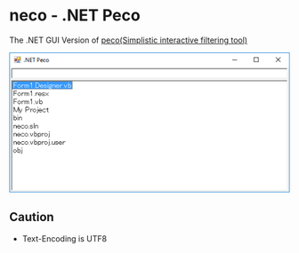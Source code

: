 neco - .NET Peco
================

The .NET GUI Version of [peco(Simplistic interactive filtering tool)](https://github.com/peco/peco)

<img src="screenshot.png" alt="screenshot" />

Caution
-------
- Text-Encoding is UTF8
